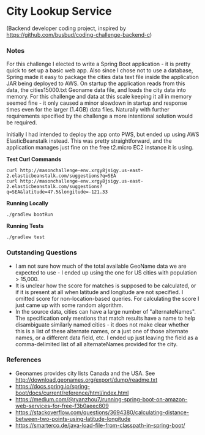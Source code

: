 # City Lookup Service

(Backend developer coding project, inspired by https://github.com/busbud/coding-challenge-backend-c)

### Notes

For this challenge I elected to write a Spring Boot application - it is pretty quick to set up a basic web app.
Also since I chose not to use a database, Spring made it easy to package the cities data text file inside the application 
JAR being deployed to AWS. On startup the application reads from this data, the cities15000.txt Geoname data file, and 
loads the city data into memory. For this challenge and data at this scale keeping it all in memory seemed fine - it only 
caused a minor slowdown in startup and response times even for the larger (1.4GB) data files. Naturally with further 
requirements specified by the challenge a more intentional solution would be required.

Initially I had intended to deploy the app onto PWS, but ended up using AWS ElasticBeanstalk instead. This was pretty
straightforward, and the application manages just fine on the free t2.micro EC2 instance it is using.

**Test Curl Commands**
```
curl http://masonchallenge-env.xrgy8jsigy.us-east-2.elasticbeanstalk.com/suggestions?q=SEA
curl http://masonchallenge-env.xrgy8jsigy.us-east-2.elasticbeanstalk.com/suggestions?q=SEA&latitude=47.5&longitude=-121.33
```

**Running Locally**
```
./gradlew bootRun
```

**Running Tests**
```
./gradlew test
```


### Outstanding Questions
- I am not sure how much of the total available GeoName data we are expected to use - I ended up using the one for US 
cities with population > 15,000.
- It is unclear how the score for matches is supposed to be calculated, or if it is present at all when latitude and
longitude are not specified. I omitted score for non-location-based queries. For calculating the score I just came up
with some random algorithm.
- In the source data, cities can have a large number of "alternateNames". The specification only mentions that match 
results have a name to help disambiguate similarly named cities - it does not make clear whether this is a list of 
these alternate names, or a just one of those alternate names, or a different data field, etc. I ended up just leaving 
the field as a comma-delimited list of all alternateNames provided for the city.

### References
- Geonames provides city lists Canada and the USA. See http://download.geonames.org/export/dump/readme.txt
- https://docs.spring.io/spring-boot/docs/current/reference/html/index.html
- https://medium.com/@ryanzhou7/running-spring-boot-on-amazon-web-services-for-free-f3b0aeec809
- https://stackoverflow.com/questions/3694380/calculating-distance-between-two-points-using-latitude-longitude
- https://smarterco.de/java-load-file-from-classpath-in-spring-boot/